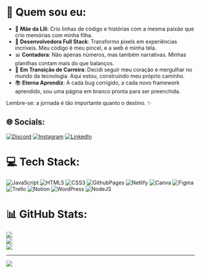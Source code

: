 # 🌟 Quem sou eu:
- 🌼 **Mãe da Lili**: Crio linhas de código e histórias com a mesma paixão que crio memórias com minha filha.
- 🚀 **Desenvolvedora Full Stack**: Transformo pixels em experiências incríveis. Meu código é meu pincel, e a web é minha tela.
- 📊 **Contadora**: Não apenas números, mas também narrativas. Minhas planilhas contam mais do que balanços.
- 🌈 **Em Transição de Carreira**: Decidi seguir meu coração e mergulhar no mundo da tecnologia. Aqui estou, construindo meu próprio caminho.
- 📚 **Eterna Aprendiz**: A cada bug corrigido, a cada novo framework aprendido, sou uma página em branco pronta para ser preenchida.

Lembre-se: a jornada é tão importante quanto o destino. ✨


## 🌐 Socials:
[![Discord](https://img.shields.io/badge/Discord-%237289DA.svg?logo=discord&logoColor=white)](https://discord.gg/discordapp.com/users/526809111837540387) [![Instagram](https://img.shields.io/badge/Instagram-%23E4405F.svg?logo=Instagram&logoColor=white)](https://instagram.com/https://www.instagram.com/t__borges/) [![LinkedIn](https://img.shields.io/badge/LinkedIn-%230077B5.svg?logo=linkedin&logoColor=white)](https://linkedin.com/in/https://www.linkedin.com/in/thaysaborges/) 

# 💻 Tech Stack:
![JavaScript](https://img.shields.io/badge/javascript-%23323330.svg?style=for-the-badge&logo=javascript&logoColor=%23F7DF1E) ![HTML5](https://img.shields.io/badge/html5-%23E34F26.svg?style=for-the-badge&logo=html5&logoColor=white) ![CSS3](https://img.shields.io/badge/css3-%231572B6.svg?style=for-the-badge&logo=css3&logoColor=white) ![GithubPages](https://img.shields.io/badge/github%20pages-121013?style=for-the-badge&logo=github&logoColor=white) ![Netlify](https://img.shields.io/badge/netlify-%23000000.svg?style=for-the-badge&logo=netlify&logoColor=#00C7B7) ![Canva](https://img.shields.io/badge/Canva-%2300C4CC.svg?style=for-the-badge&logo=Canva&logoColor=white) ![Figma](https://img.shields.io/badge/figma-%23F24E1E.svg?style=for-the-badge&logo=figma&logoColor=white) ![Trello](https://img.shields.io/badge/Trello-%23026AA7.svg?style=for-the-badge&logo=Trello&logoColor=white) ![Notion](https://img.shields.io/badge/Notion-%23000000.svg?style=for-the-badge&logo=notion&logoColor=white) ![WordPress](https://img.shields.io/badge/WordPress-%23117AC9.svg?style=for-the-badge&logo=WordPress&logoColor=white) ![NodeJS](https://img.shields.io/badge/node.js-6DA55F?style=for-the-badge&logo=node.js&logoColor=white)
# 📊 GitHub Stats:
![](https://github-readme-stats.vercel.app/api?username=ThayBorges&theme=blue-green&hide_border=false&include_all_commits=true&count_private=false)<br/>
![](https://github-readme-streak-stats.herokuapp.com/?user=ThayBorges&theme=blue-green&hide_border=false)<br/>
![](https://github-readme-stats.vercel.app/api/top-langs/?username=ThayBorges&theme=blue-green&hide_border=false&include_all_commits=true&count_private=false&layout=compact)

---
[![](https://visitcount.itsvg.in/api?id=ThayBorges&icon=0&color=0)](https://visitcount.itsvg.in)

<!-- Proudly created with GPRM ( https://gprm.itsvg.in ) -->
